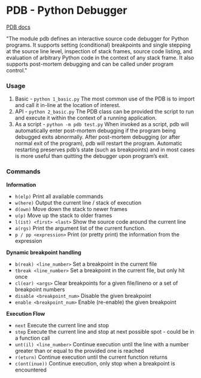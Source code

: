 # PDB - Python Debugger

[PDB docs](https://docs.python.org/3.6/library/pdb.html)

"The module pdb defines an interactive source code debugger for Python programs. It supports setting (conditional) breakpoints and single stepping at the source line level, inspection of stack frames, source code listing, and evaluation of arbitrary Python code in the context of any stack frame. It also supports post-mortem debugging and can be called under program control."

### Usage

1. Basic - `python 1_basic.py`
The most common use of the PDB is to import and call it in-line at the location of interest.
2. API - `python 2_basic.py`
The PDB class can be provided the script to run and execute it within the context of a running application.
1. As a script - `python -m pdb test.py`
When invoked as a script, pdb will automatically enter post-mortem debugging if the program being debugged exits abnormally. After post-mortem debugging (or after normal exit of the program), pdb will restart the program. Automatic restarting preserves pdb’s state (such as breakpoints) and in most cases is more useful than quitting the debugger upon program’s exit.


### Commands

**Information**

* `h(elp)`
Print all available commands
* `w(here)`
Output the current line / stack of execution
* `d(own)`
Move down the stack to newer frames
* `u(p)`
Move up the stack to older frames
* `l(ist) <first> <last>`
Show the source code around the current line
* `a(rgs)`
Print the argument list of the current function.
* `p / pp <expression>`
Print (or pretty print) the information from the expression

**Dynamic breakpoint handling**

* `b(reak) <line_number>`
Set a breakpoint in the current file
* `tbreak <line_number>`
Set a breakpoint in the current file, but only hit once
* `cl(ear) <args>`
Clear breakpoints for a given file/lineno or a set of breakpoint numbers
* `disable <breakpoint_num>`
Disable the given breakpoint
* `enable <breakpoint_num>`
Enable (re-enable) the given breakpoint

**Execution Flow**

* `next`
Execute the current line and stop
* `step`
Execute the current line and stop at next possible spot - could be in a function call
* `unt(il) <line_number>`
Continue execution until the line with a number greater than or equal to the provided one is reached
* `r(eturn)`
Continue execution until the current function returns
* `c(ont(inue))`
Continue execution, only stop when a breakpoint is encountered
